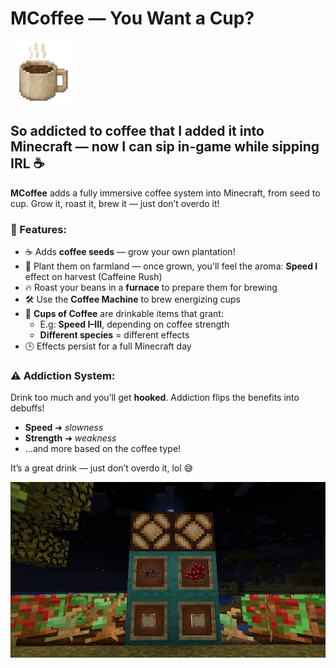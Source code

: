 <h1>MCoffee — You Want a Cup?</h1>

<img src="mcoffee_logo.png" alt="Coffee Logo" width="100" />

<h2>
So addicted to coffee that I added it into Minecraft — now I can sip in-game while sipping IRL ☕
</h2>

<p>
<b>MCoffee</b> adds a fully immersive coffee system into Minecraft, from seed to cup. Grow it, roast it, brew it — just don’t overdo it!
</p>

<h3>🌱 Features:</h3>

<ul>
  <li>☕ Adds <strong>coffee seeds</strong> — grow your own plantation!</li>
  <li>🌾 Plant them on farmland — once grown, you'll feel the aroma: <strong>Speed I</strong> effect on harvest (Caffeine Rush)</li>
  <li>🔥 Roast your beans in a <strong>furnace</strong> to prepare them for brewing</li>
  <li>🛠️ Use the <strong>Coffee Machine</strong> to brew energizing cups</li>
  <li>🥤 <strong>Cups of Coffee</strong> are drinkable items that grant:
    <ul>
      <li>E.g: <strong>Speed I–III</strong>, depending on coffee strength</li>
      <li><strong>Different species</strong> = different effects</li>
    </ul>
  </li>
  <li>🕒 Effects persist for a full Minecraft day</li>
</ul>

<h3>⚠ Addiction System:</h3>

<p>
Drink too much and you’ll get <strong>hooked</strong>. Addiction flips the benefits into debuffs!
</p>

<ul>
  <li><strong>Speed</strong> ➜ <em>slowness</em></li>
  <li><strong>Strength</strong> ➜ <em>weakness</em></li>
  <li>...and more based on the coffee type!</li>
</ul>

<p>
It’s a great drink — just don’t overdo it, lol 😅
</p>

<img src="ingame.jpeg" alt="Ingame Screenshot" />

